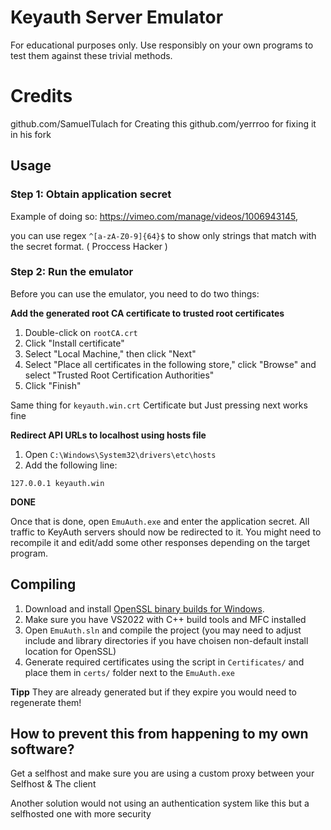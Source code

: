 # Keyauth Server Emulator
For educational purposes only. Use responsibly on your own programs to test them against these trivial methods.

# Credits
github.com/SamuelTulach for Creating this
github.com/yerrroo for fixing it in his fork

## Usage
### Step 1: Obtain application secret
Example of doing so: https://vimeo.com/manage/videos/1006943145, 

you can use regex `^[a-zA-Z0-9]{64}$` to show only strings that match with the secret format. ( Proccess Hacker )

### Step 2: Run the emulator
Before you can use the emulator, you need to do two things:

**Add the generated root CA certificate to trusted root certificates**
1. Double-click on `rootCA.crt`
2. Click "Install certificate"
3. Select "Local Machine," then click "Next"
4. Select "Place all certificates in the following store," click "Browse" and select "Trusted Root Certification Authorities"
5. Click "Finish"

Same thing for `keyauth.win.crt` Certificate but Just pressing next works fine

**Redirect API URLs to localhost using hosts file**
1. Open `C:\Windows\System32\drivers\etc\hosts`
2. Add the following line:
```
127.0.0.1 keyauth.win
```

**DONE**

Once that is done, open `EmuAuth.exe` and enter the application secret. All traffic to KeyAuth servers should now be redirected to it. You might need to recompile it and edit/add some other responses depending on the target program.

## Compiling
1. Download and install [OpenSSL binary builds for Windows](https://kb.firedaemon.com/support/solutions/articles/4000121705#Download-OpenSSL).
2. Make sure you have VS2022 with C++ build tools and MFC installed
3. Open `EmuAuth.sln` and compile the project (you may need to adjust include and library directories if you have choisen non-default install location for OpenSSL)
4. Generate required certificates using the script in `Certificates/` and place them in `certs/` folder next to the `EmuAuth.exe`

**Tipp** They are already generated but if they expire you would need to regenerate them!

## How to prevent this from happening to my own software?

Get a selfhost and make sure you are using a custom proxy between your Selfhost & The client

Another solution would not using an authentication system like this but a selfhosted one with more security

